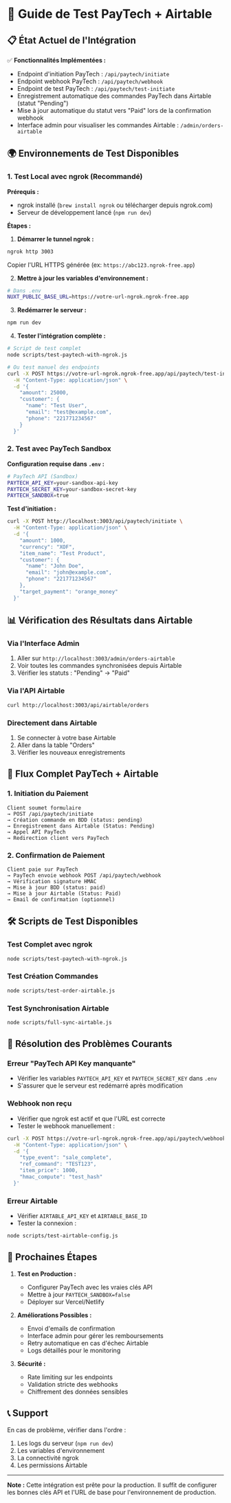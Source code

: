 # 🚀 Guide de Test PayTech + Airtable

## 📋 État Actuel de l'Intégration

✅ **Fonctionnalités Implémentées :**

- Endpoint d'initiation PayTech : `/api/paytech/initiate`
- Endpoint webhook PayTech : `/api/paytech/webhook`
- Endpoint de test PayTech : `/api/paytech/test-initiate`
- Enregistrement automatique des commandes PayTech dans Airtable (statut "Pending")
- Mise à jour automatique du statut vers "Paid" lors de la confirmation webhook
- Interface admin pour visualiser les commandes Airtable : `/admin/orders-airtable`

## 🌍 Environnements de Test Disponibles

### 1. Test Local avec ngrok (Recommandé)

**Prérequis :**

- ngrok installé (`brew install ngrok` ou télécharger depuis ngrok.com)
- Serveur de développement lancé (`npm run dev`)

**Étapes :**

1. **Démarrer le tunnel ngrok :**

```bash
ngrok http 3003
```

Copier l'URL HTTPS générée (ex: `https://abc123.ngrok-free.app`)

2. **Mettre à jour les variables d'environnement :**

```bash
# Dans .env
NUXT_PUBLIC_BASE_URL=https://votre-url-ngrok.ngrok-free.app
```

3. **Redémarrer le serveur :**

```bash
npm run dev
```

4. **Tester l'intégration complète :**

```bash
# Script de test complet
node scripts/test-paytech-with-ngrok.js

# Ou test manuel des endpoints
curl -X POST https://votre-url-ngrok.ngrok-free.app/api/paytech/test-initiate \
  -H "Content-Type: application/json" \
  -d '{
    "amount": 25000,
    "customer": {
      "name": "Test User",
      "email": "test@example.com",
      "phone": "221771234567"
    }
  }'
```

### 2. Test avec PayTech Sandbox

**Configuration requise dans `.env` :**

```bash
# PayTech API (Sandbox)
PAYTECH_API_KEY=your-sandbox-api-key
PAYTECH_SECRET_KEY=your-sandbox-secret-key
PAYTECH_SANDBOX=true
```

**Test d'initiation :**

```bash
curl -X POST http://localhost:3003/api/paytech/initiate \
  -H "Content-Type: application/json" \
  -d '{
    "amount": 1000,
    "currency": "XOF",
    "item_name": "Test Product",
    "customer": {
      "name": "John Doe",
      "email": "john@example.com",
      "phone": "221771234567"
    },
    "target_payment": "orange_money"
  }'
```

## 📊 Vérification des Résultats dans Airtable

### Via l'Interface Admin

1. Aller sur `http://localhost:3003/admin/orders-airtable`
2. Voir toutes les commandes synchronisées depuis Airtable
3. Vérifier les statuts : "Pending" → "Paid"

### Via l'API Airtable

```bash
curl http://localhost:3003/api/airtable/orders
```

### Directement dans Airtable

1. Se connecter à votre base Airtable
2. Aller dans la table "Orders"
3. Vérifier les nouveaux enregistrements

## 🔄 Flux Complet PayTech + Airtable

### 1. Initiation du Paiement

```
Client soumet formulaire
→ POST /api/paytech/initiate
→ Création commande en BDD (status: pending)
→ Enregistrement dans Airtable (Status: Pending)
→ Appel API PayTech
→ Redirection client vers PayTech
```

### 2. Confirmation de Paiement

```
Client paie sur PayTech
→ PayTech envoie webhook POST /api/paytech/webhook
→ Vérification signature HMAC
→ Mise à jour BDD (status: paid)
→ Mise à jour Airtable (Status: Paid)
→ Email de confirmation (optionnel)
```

## 🛠 Scripts de Test Disponibles

### Test Complet avec ngrok

```bash
node scripts/test-paytech-with-ngrok.js
```

### Test Création Commandes

```bash
node scripts/test-order-airtable.js
```

### Test Synchronisation Airtable

```bash
node scripts/full-sync-airtable.js
```

## 🐛 Résolution des Problèmes Courants

### Erreur "PayTech API Key manquante"

- Vérifier les variables `PAYTECH_API_KEY` et `PAYTECH_SECRET_KEY` dans `.env`
- S'assurer que le serveur est redémarré après modification

### Webhook non reçu

- Vérifier que ngrok est actif et que l'URL est correcte
- Tester le webhook manuellement :

```bash
curl -X POST https://votre-url-ngrok.ngrok-free.app/api/paytech/webhook \
  -H "Content-Type: application/json" \
  -d '{
    "type_event": "sale_complete",
    "ref_command": "TEST123",
    "item_price": 1000,
    "hmac_compute": "test_hash"
  }'
```

### Erreur Airtable

- Vérifier `AIRTABLE_API_KEY` et `AIRTABLE_BASE_ID`
- Tester la connexion :

```bash
node scripts/test-airtable-config.js
```

## 🎯 Prochaines Étapes

1. **Test en Production :**

   - Configurer PayTech avec les vraies clés API
   - Mettre à jour `PAYTECH_SANDBOX=false`
   - Déployer sur Vercel/Netlify

2. **Améliorations Possibles :**

   - Envoi d'emails de confirmation
   - Interface admin pour gérer les remboursements
   - Retry automatique en cas d'échec Airtable
   - Logs détaillés pour le monitoring

3. **Sécurité :**
   - Rate limiting sur les endpoints
   - Validation stricte des webhooks
   - Chiffrement des données sensibles

## 📞 Support

En cas de problème, vérifier dans l'ordre :

1. Les logs du serveur (`npm run dev`)
2. Les variables d'environnement
3. La connectivité ngrok
4. Les permissions Airtable

---

**Note :** Cette intégration est prête pour la production. Il suffit de configurer les bonnes clés API et l'URL de base pour l'environnement de production.
